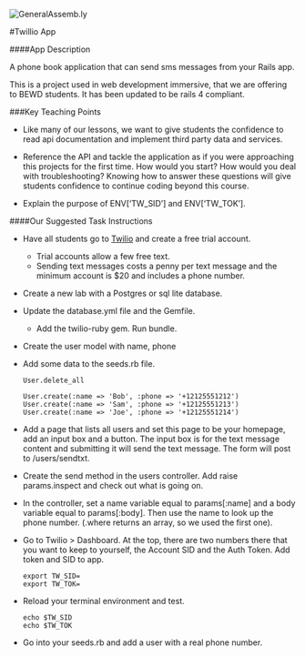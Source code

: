 ![GeneralAssemb.ly](http://studio.generalassemb.ly/GA_Slide_Assets/Code_along_icon_md.png)

#Twillio App


####App Description

A phone book application that can send sms messages from your Rails app.

This is a project used in web development immersive, that we are offering to BEWD students. It has been updated to be rails 4 compliant. 


###Key Teaching Points

*	Like many of our lessons, we want to give students the confidence to read api documentation and implement third party data and services.

*	Reference the API and tackle the application as if you were approaching this projects for the first time. How would you start? How would you deal with troubleshooting? Knowing how to answer these questions will give students confidence to continue coding beyond this course.

*	Explain the purpose of ENV[‘TW_SID’] and ENV[‘TW_TOK’].


####Our Suggested Task Instructions

*	Have all students go to [Twilio](https://www.twilio.com/user/account) and create a free trial account. 
	*	Trial accounts allow a few free text.	
	*	Sending text messages costs a penny per text message and the minimum account is $20 and includes a phone number. 

*	Create a new lab with a Postgres or sql lite database.
		
*	Update the database.yml file and the Gemfile. 

	*	Add the twilio-ruby gem. Run bundle. 

*	Create the user model with name, phone

*	Add some data to the seeds.rb file.

		User.delete_all

		User.create(:name => 'Bob', :phone => '+12125551212')
		User.create(:name => 'Sam', :phone => '+12125551213')
		User.create(:name => 'Joe', :phone => '+12125551214')

*	Add a page that lists all users and set this page to be your homepage, add an input box and a button. The input box is for the text message content and submitting it will send the text message. The form will post to /users/sendtxt.


*	Create the send method in the users controller. Add raise params.inspect and check out what is going on.


*	In the controller, set a name variable equal to params[:name] and a body variable equal to params[:body]. Then use the name to look up the phone number. (.where returns an array, so we used the first one).


*	Go to Twilio > Dashboard. At the top, there are two numbers there that you want to keep to yourself, the Account SID and the Auth Token. Add token and SID to app.

		export TW_SID=
		export TW_TOK=
	
*	Reload your terminal environment and test.
	
		echo $TW_SID
		echo $TW_TOK

*	Go into your seeds.rb and add a user with a real phone number. 






